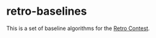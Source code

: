 # retro-baselines

This is a set of baseline algorithms for the [Retro Contest](https://github.com/openai/retro-contest).
